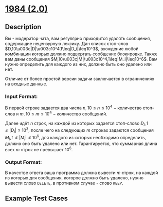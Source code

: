 # [1984 (2.0)](link)

## Description

Вы - модератор чата, вам регулярно приходится удалять сообщения, содержащие нецензурную лексику. Дан список стоп-слов $D,10\u003c|D|\u003c10^4,1\leq|D_i|\leq10^3$, вхождение любой комбинации которых должно подвергать сообщение блокировке. Также вам даны сообщения $M,10\u003c|M|\u003c10^4,1\leq|M_i|\leq10^6$. Вам нужно определить для каждого из них, должно быть оно удалено или нет.

Отличие от более простой версии задачи заключается в ограничениях на входные данные.
### Input Format:

В первой строке задается два числа $n, 10 \leq n \leq 10^4$ $-$ количество стоп-слов и $m, 10 \leq m \leq 10^4$ $-$ количество сообщений.

Далее идёт $n$ строк, на каждой из которых задается стоп-слово $D_{i}, 1\leq|D_{i}|\leq10^3$, после чего на следующих $m$ строках задаются сообщения $M_i,1\leq|M_i|\leq10^6$, для каждого из которых необходимо определить, должно оно быть удалено или нет. Гарантируется, что суммарная длина всех $m$ строк не превышает $10^6$.

### Output Format:

В качестве ответа ваша программа должна вывести $m$ строк, на каждой из которых для сообщения, которое должно быть удалено, нужно вывести слово ```DELETE```, в противном случае - слово ```KEEP```.

## Example Test Cases

